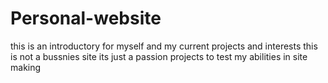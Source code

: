 # Personal-website
this is an introductory for myself and my current projects and interests 
this is not a bussnies site its just a passion projects to test my abilities in site making
